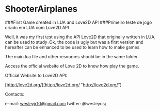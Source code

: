 # ShooterAirplanes
###First Game created in LUA and Love2D API
###Primeiro teste de jogo criado em LUA com Love2D API

Well, it was my first test using the API Love2D that originally written in LUA, can be used to study .Ok, the code is ugly but was a first version and hereafter can be enhanced to be used to learn how to make games.

The main.lua file and other resources should be in the same folder.

Access the official website of Love 2D to know how play the game.

Official Website to Love2D API:

[http://love2d.org/](http://love2d.org/ "http://love2d.org/")

Contacts:

e-mail: wesleyjr10@gmail.com
twitter: @wesleycsj
